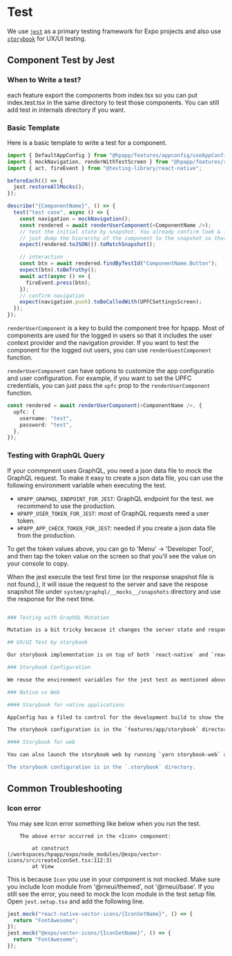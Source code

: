 # Test

We use [`jest`](https://jestjs.io/) as a primary testing framework for Expo projects and also use [`storybook`](https://storybook.js.org/) for UX/UI testing.

## Component Test by Jest

### When to Write a test?

each feature export the components from index.tsx so you can put index.test.tsx in the same directory to test those components. You can still add test in internals directory if you want.

### Basic Template

Here is a basic template to write a test for a component.

```typescript
import { DefaultAppConfig } from "@hpapp/features/appconfig/useAppConfig";
import { mockNavigation, renderWithTestScreen } from "@hpapp/features/root";
import { act, fireEvent } from "@testing-library/react-native";

beforeEach(() => {
  jest.restoreAllMocks();
});

describe("{ComponentName}", () => {
  test("test case", async () => {
    const navigation = mockNavigation();
    const rendered = await renderUserComponent(<ComponentName />);
    // test the initial state by snapshot. You already confirm look & feel of the component with the development build
    // just dump the hierarchy of the component to the snapshot so that you can avoid the regression of the look & feel.
    expect(rendered.toJSON()).toMatchSnapshot();

    // interaction
    const btn = await rendered.findByTestId("ComponentName.Button");
    expect(btn).toBeTruthy();
    await act(async () => {
      fireEvent.press(btn);
    });
    // confirm navigation
    expect(navigation.push).toBeCalledWith(UPFCSettingsScreen);
  });
});
```

`renderUserComponent` is a key to build the component tree for hpapp. Most of components are used for the logged in users so that it includes the user context provider and the navigation provider. If you want to test the component for the logged out users, you can use `renderGuestComponent` function.

`renderUserComponent` can have options to customize the app configuratio and user configuration. For example, if you want to set the UPFC credentials, you can just pass the `upfc` prop to the `renderUserComponent` function.

```typescript
const rendered = await renderUserComponent(<ComponentName />, {
  upfc: {
    username: "test",
    password: "test",
  },
});
```

### Testing with GraphQL Query

If your commpnent uses GraphQL, you need a json data file to mock the GraphQL request. To make it easy to create a json data file, you can use the following environment variable when executing the test.

- `HPAPP_GRAPHQL_ENDPOINT_FOR_JEST`: GraphQL endpoint for the test. we recommend to use the production.
- `HPAPP_USER_TOKEN_FOR_JEST`: most of GraphQL requests need a user token.
- `HPAPP_APP_CHECK_TOKEN_FOR_JEST`: needed if you create a json data file from the production.

To get the token values above, you can go to 'Menu' -> 'Developer Tool', and then tap the token value on the screen so that you'll see the value on your console to copy.

When the jest execute the test first time (or the response snapshot file is not found.), it will issue the request to the server and save the respose snapshot file under `system/graphql/__mocks__/snapshots` directory and use the response for the next time.

```bash

### Testing with GraphQL Mutation

Mutation is a bit tricky because it changes the server state and response is usually simple so that you can create a response data file manually.

## UX/UI Test by storybook

Our storybook implementation is on top of both `react-native` and `react-native-web` while stories are shared across platforms. So when you write a story, your component has to support both platforms.

### Storybook Configuration

We reuse the environment variables for the jest test as mentioned above.

### Native vs Web

#### Storybook for native applications

AppConfig has a filed to control for the development build to show the storybook or the app. You can switch the mode by opening the development menu (shake your device), open AppConfig dialog, then switch `Use Storybook` so that you can see the storybook or go back to app.

The storybook configuration is in the `features/app/storybook` directory.

#### Storybook for web

You can also launch the storybook web by running `yarn storybook-web` and access to `http://localhost:6006` on your browser. For components that uses GraphQL, it will access to `http://localhost:8080/graphql/v3` regardless of `HPAPP_GRAPHQL_ENDPOINT_FOR_JEST` settings since we still don't have a secured way for GraphQL endpoint to serve for browsers. so you need to run the GraphQL server on your local machine as well.

The storybook configuration is in the `.storybook` directory.
```

## Common Troubleshooting

### Icon error

You may see Icon error something like below when you run the test.

```
    The above error occurred in the <Icon> component:

        at construct (/workspaces/hpapp/expo/node_modules/@expo/vector-icons/src/createIconSet.tsx:112:3)
        at View
```

This is because `Icon` you use in your component is not mocked. Make sure you include Icon module from '@rneui/themed', not '@rneui/base'.
If you still see the error, you need to mock the Icon module in the test setup file. Open `jest.setup.tsx` and add the following line.

```typescript
jest.mock("react-native-vector-icons/{IconSetName}", () => {
  return "FontAwesome";
});
jest.mock("@expo/vector-icons/{IconSetName}", () => {
  return "FontAwesome";
});
```
